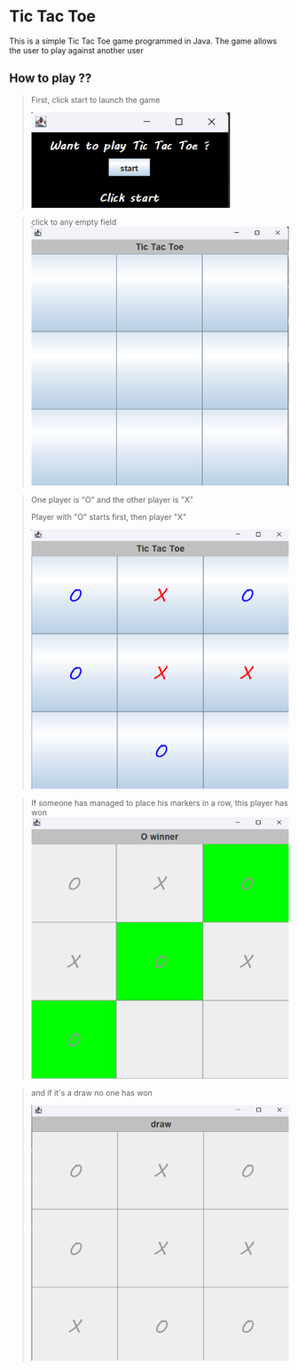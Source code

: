 # Tic Tac Toe

This is a simple Tic Tac Toe game programmed in Java. The game allows the 
user to play against another user

## How to play ??

> First, click start to launch the game
> 
>![img.png](src/img/menu.png)

> click to any empty field
> ![img_1.png](src/img/gui.png)

> One player is "O" and the other player is "X"
> 
> Player with "O" starts first, then player "X"
> 
> ![img_2.png](src/img/play.png)

> If someone has managed to place his markers in a row, this player has won
> ![img_3.png](src/img/winner.png)

> and if it's a draw no one has won
> 
> ![img.png](src/img/draw.png)
>
